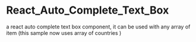 # React_Auto_Complete_Text_Box
a react auto complete text box component, it can be used with any array of item (this sample now uses array of countries )
